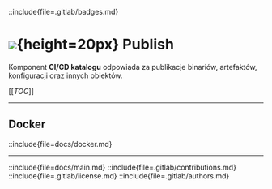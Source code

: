 ::include{file=.gitlab/badges.md}
# ![](https://gitlab.com/pl.rachuna-net/infrastructure/terraform/modules/gitlab-project/-/raw/main/images/gitlab-component.png){height=20px} Publish

Komponent **CI/CD katalogu** odpowiada za publikacje binariów, artefaktów, konfiguracji oraz innych obiektów.

[[_TOC_]]

---
## Docker
::include{file=docs/docker.md}

---

::include{file=docs/main.md}
::include{file=.gitlab/contributions.md}
::include{file=.gitlab/license.md}
::include{file=.gitlab/authors.md}

